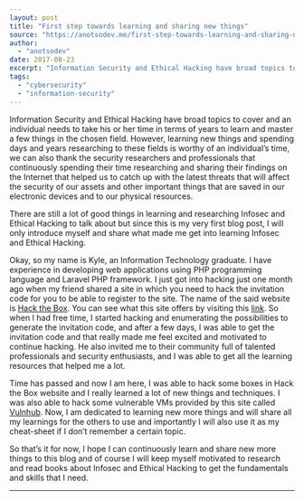 ```yaml
---
layout: post
title: "First step towards learning and sharing new things"
source: "https://anotsodev.me/first-step-towards-learning-and-sharing-new-things/"
author:
  - "anotsodev"
date: 2017-08-23
excerpt: "Information Security and Ethical Hacking have broad topics to cover and an individual needs to take his or her time in terms of years to learn and master a few things in the chosen field. However, …"
tags:
  - "cybersecurity"
  - "information-security"
---
```

Information Security and Ethical Hacking have broad topics to cover and an individual needs to take his or her time in terms of years to learn and master a few things in the chosen field. However, learning new things and spending days and years researching to these fields is worthy of an individual’s time, we can also thank the security researchers and professionals that continuously spending their time researching and sharing their findings on the Internet that helped us to catch up with the latest threats that will affect the security of our assets and other important things that are saved in our electronic devices and to our physical resources.

There are still a lot of good things in learning and researching Infosec and Ethical Hacking to talk about but since this is my very first blog post, I will only introduce myself and share what made me get into learning Infosec and Ethical Hacking.

Okay, so my name is Kyle, an Information Technology graduate. I have experience in developing web applications using PHP programming language and Laravel PHP framework. I just got into hacking just one month ago when my friend shared a site in which you need to hack the invitation code for you to be able to register to the site. The name of the said website is [Hack the Box](https://www.hackthebox.eu/). You can see what this site offers by visiting this [link](https://www.hackthebox.eu/). So when I had free time, I started hacking and enumerating the possibilities to generate the invitation code, and after a few days, I was able to get the invitation code and that really made me feel excited and motivated to continue hacking. He also invited me to their community full of talented professionals and security enthusiasts, and I was able to get all the learning resources that helped me a lot.

Time has passed and now I am here, I was able to hack some boxes in Hack the Box website and I really learned a lot of new things and techniques. I was also able to hack some vulnerable VMs provided by this site called [Vulnhub](https://www.vulnhub.com/). Now, I am dedicated to learning new more things and will share all my learnings for the others to use and importantly I will also use it as my cheat-sheet if I don’t remember a certain topic.

So that’s it for now, I hope I can continuously learn and share new more things to this blog and of course I will keep myself motivated to research and read books about Infosec and Ethical Hacking to get the fundamentals and skills that I need.

---